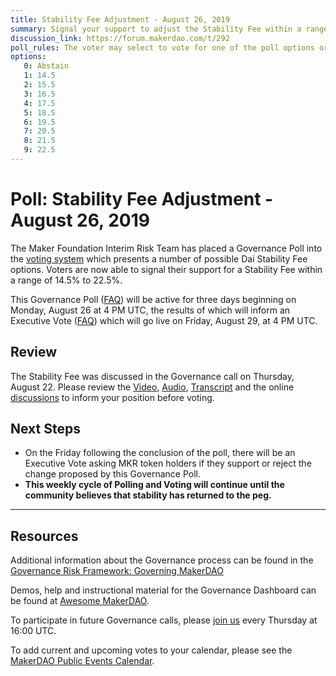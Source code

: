 ```yaml
---
title: Stability Fee Adjustment - August 26, 2019
summary: Signal your support to adjust the Stability Fee within a range of 14.5% to 22.5%
discussion_link: https://forum.makerdao.com/t/292
poll_rules: The voter may select to vote for one of the poll options or they may elect to abstain from the poll entirely
options:
   0: Abstain
   1: 14.5
   2: 15.5
   3: 16.5
   4: 17.5
   5: 18.5
   6: 19.5
   7: 20.5
   8: 21.5
   9: 22.5
---
```

# Poll: Stability Fee Adjustment - August 26, 2019

The Maker Foundation Interim Risk Team has placed a Governance Poll into the [voting system](https://vote.makerdao.com/polling) which presents a number of possible Dai Stability Fee options. Voters are now able to signal their support for a Stability Fee within a range of 14.5% to 22.5%.

This Governance Poll ([FAQ](https://makerdao.com/en/faq/voting#what-is-governance-voting)) will be active for three days beginning on Monday, August 26 at 4 PM UTC, the results of which will inform an Executive Vote ([FAQ](https://makerdao.com/en/faq/voting#what-is-executive-voting)) which will go live on Friday, August 29, at 4 PM UTC.

## Review

The Stability Fee was discussed in the Governance call on Thursday, August 22. Please review the [Video](https://www.youtube.com/playlist?list=PLLzkWCj8ywWNq5-90-Id6VPSsrk4OWVan), [Audio](https://soundcloud.com/makerdao/sets/governance-and-risk), [Transcript](https://community-development.makerdao.com/governance/governance-and-risk-meetings/transcripts) and the online [discussions](https://forum.makerdao.com/c/governance) to inform your position before voting.

## Next Steps

* On the Friday following the conclusion of the poll, there will be an Executive Vote asking MKR token holders if they support or reject the change proposed by this Governance Poll.
* **This weekly cycle of Polling and Voting will continue until the community believes that stability has returned to the peg.**

---

## Resources

Additional information about the Governance process can be found in the [Governance Risk Framework: Governing MakerDAO](https://community-development.makerdao.com/governance/governance-risk-framework/part-three)

Demos, help and instructional material for the Governance Dashboard can be found at [Awesome MakerDAO](https://github.com/makerdao/awesome-makerdao#voting).

To participate in future Governance calls, please [join us](https://community-development.makerdao.com/governance/governance-and-risk-meetings) every Thursday at 16:00 UTC.

To add current and upcoming votes to your calendar, please see the [MakerDAO Public Events Calendar](https://calendar.google.com/calendar/embed?src=makerdao.com_3efhm2ghipksegl009ktniomdk%40group.calendar.google.com&ctz=America%2FLos_Angeles).
